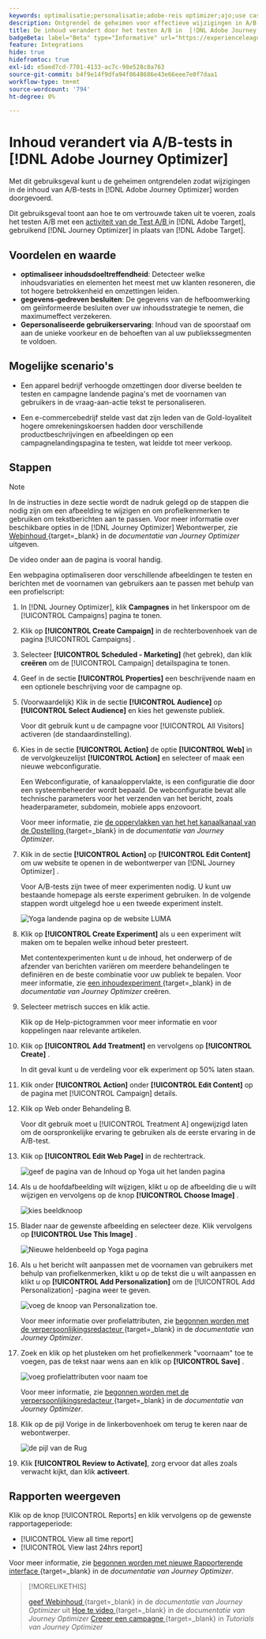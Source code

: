 ```yaml
---
keywords: optimalisatie;personalisatie;adobe-reis optimizer;ajo;use cases;scenario's;content change/ab test;profile, kenmerk;image wijzigen;image wisselen
description: Ontgrendel de geheimen voor effectieve wijzigingen in A/B-testinhoud in Adobe Journey Optimizer
title: De inhoud verandert door het testen A/B in  [!DNL Adobe Journey Optimizer]
badgeBeta: label="Beta" type="Informative" url="https://experienceleague.adobe.com/docs/target/using/introduction/intro.html#beta newtab=true" tooltip="Wat zijn de eigenschappen van Beta in  [!DNL Adobe Target]."
feature: Integrations
hide: true
hidefromtoc: true
exl-id: e5aed7cd-7701-4133-ac7c-98e528c8a763
source-git-commit: b4f9e14f9dfa94f8648686e43e66eee7e0f7daa1
workflow-type: tm+mt
source-wordcount: '794'
ht-degree: 0%

---
```


# Inhoud verandert via A/B-tests in [!DNL Adobe Journey Optimizer]

Met dit gebruiksgeval kunt u de geheimen ontgrendelen zodat wijzigingen in de inhoud van A/B-tests in [!DNL Adobe Journey Optimizer] worden doorgevoerd.

Dit gebruiksgeval toont aan hoe te om vertrouwde taken uit te voeren, zoals het testen A/B met een [ activiteit van de Test A/B ](/help/main/c-activities/t-test-ab/test-ab.md) in [!DNL Adobe Target], gebruikend [!DNL Journey Optimizer] in plaats van [!DNL Adobe Target].

## Voordelen en waarde

* **optimaliseer inhoudsdoeltreffendheid**: Detecteer welke inhoudsvariaties en elementen het meest met uw klanten resoneren, die tot hogere betrokkenheid en omzettingen leiden.
* **gegevens-gedreven besluiten**: De gegevens van de hefboomwerking om geïnformeerde besluiten over uw inhoudsstrategie te nemen, die maximumeffect verzekeren.
* **Gepersonaliseerde gebruikerservaring**: Inhoud van de spoorstaaf om aan de unieke voorkeur en de behoeften van al uw publiekssegmenten te voldoen.

## Mogelijke scenario&#39;s

* Een apparel bedrijf verhoogde omzettingen door diverse beelden te testen en campagne landende pagina&#39;s met de voornamen van gebruikers in de vraag-aan-actie tekst te personaliseren.

* Een e-commercebedrijf stelde vast dat zijn leden van de Gold-loyaliteit hogere omrekeningskoersen hadden door verschillende productbeschrijvingen en afbeeldingen op een campagnelandingspagina te testen, wat leidde tot meer verkoop.

## Stappen

>[!NOTE]
>
>In de instructies in deze sectie wordt de nadruk gelegd op de stappen die nodig zijn om een afbeelding te wijzigen en om profielkenmerken te gebruiken om tekstberichten aan te passen. Voor meer informatie over beschikbare opties in de [!DNL Journey Optimizer] Webontwerper, zie [ Webinhoud ](https://experienceleague.adobe.com/en/docs/journey-optimizer/using/web/author-web-pages/edit-web-content) {target=_blank} in de *documentatie van Journey Optimizer* uitgeven.
>
>De video onder aan de pagina is vooral handig.

Een webpagina optimaliseren door verschillende afbeeldingen te testen en berichten met de voornamen van gebruikers aan te passen met behulp van een profielscript:

1. In [!DNL Journey Optimizer], klik **Campagnes** in het linkerspoor om de [!UICONTROL Campaigns] pagina te tonen.

1. Klik op **[!UICONTROL Create Campaign]** in de rechterbovenhoek van de pagina [!UICONTROL Campaigns] .

1. Selecteer **[!UICONTROL Scheduled - Marketing]** (het gebrek), dan klik **creëren** om de [!UICONTROL Campaign] detailspagina te tonen.

1. Geef in de sectie **[!UICONTROL Properties]** een beschrijvende naam en een optionele beschrijving voor de campagne op.

1. (Voorwaardelijk) Klik in de sectie **[!UICONTROL Audience]** op **[!UICONTROL Select Audience]** en kies het gewenste publiek.

   Voor dit gebruik kunt u de campagne voor [!UICONTROL All Visitors] activeren (de standaardinstelling).

1. Kies in de sectie **[!UICONTROL Action]** de optie **[!UICONTROL Web]** in de vervolgkeuzelijst **[!UICONTROL Action]** en selecteer of maak een nieuwe webconfiguratie.

   Een Webconfiguratie, of kanaaloppervlakte, is een configuratie die door een systeembeheerder wordt bepaald. De webconfiguratie bevat alle technische parameters voor het verzenden van het bericht, zoals headerparameter, subdomein, mobiele apps enzovoort.

   Voor meer informatie, zie [ de oppervlakken van het het kanaalkanaal van de Opstelling ](https://experienceleague.adobe.com/en/docs/journey-optimizer/using/configuration/channel-surfaces#set-up-channel-surfaces) {target=_blank} in de *documentatie van Journey Optimizer*.

1. Klik in de sectie **[!UICONTROL Action]** op **[!UICONTROL Edit Content]** om uw website te openen in de webontwerper van [!DNL Journey Optimizer] .

   Voor A/B-tests zijn twee of meer experimenten nodig. U kunt uw bestaande homepage als eerste experiment gebruiken. In de volgende stappen wordt uitgelegd hoe u een tweede experiment instelt.

   ![ Yoga landende pagina op de website LUMA ](/help/main/c-integrating-target-with-mac/ajo/assets/luma-yoga-landing.png)

1. Klik op **[!UICONTROL Create Experiment]** als u een experiment wilt maken om te bepalen welke inhoud beter presteert.

   Met contentexperimenten kunt u de inhoud, het onderwerp of de afzender van berichten variëren om meerdere behandelingen te definiëren en de beste combinatie voor uw publiek te bepalen. Voor meer informatie, zie [ een inhoudexperiment ](https://experienceleague.adobe.com/en/docs/journey-optimizer/using/content-management/content-experiment/content-experiment) {target=_blank} in de *documentatie van Journey Optimizer* creëren.

1. Selecteer metrisch succes en klik actie.

   Klik op de Help-pictogrammen voor meer informatie en voor koppelingen naar relevante artikelen.

1. Klik op **[!UICONTROL Add Treatment]** en vervolgens op **[!UICONTROL Create]** .

   In dit geval kunt u de verdeling voor elk experiment op 50% laten staan.

1. Klik onder **[!UICONTROL Action]** onder **[!UICONTROL Edit Content]** op de pagina met [!UICONTROL Campaign] details.

1. Klik op Web onder Behandeling B.

   Voor dit gebruik moet u [!UICONTROL Treatment A] ongewijzigd laten om de oorspronkelijke ervaring te gebruiken als de eerste ervaring in de A/B-test.

1. Klik op **[!UICONTROL Edit Web Page]** in de rechtertrack.

   ![ geef de pagina van de Inhoud op Yoga uit het landen pagina ](/help/main/c-integrating-target-with-mac/ajo/assets/edit-yoga-page.png)

1. Als u de hoofdafbeelding wilt wijzigen, klikt u op de afbeelding die u wilt wijzigen en vervolgens op de knop **[!UICONTROL Choose Image]** .

   ![ kies beeldknoop ](/help/main/c-integrating-target-with-mac/ajo/assets/choose-image.png)

1. Blader naar de gewenste afbeelding en selecteer deze. Klik vervolgens op **[!UICONTROL Use This Image]** .

   ![ Nieuwe heldenbeeld op Yoga pagina ](/help/main/c-integrating-target-with-mac/ajo/assets/new-hero-image.png)

1. Als u het bericht wilt aanpassen met de voornamen van gebruikers met behulp van profielkenmerken, klikt u op de tekst die u wilt aanpassen en klikt u op **[!UICONTROL Add Personalization]** om de [!UICONTROL Add Personalization] -pagina weer te geven.

   ![ voeg de knoop van Personalization toe.](/help/main/c-integrating-target-with-mac/ajo/assets/add-personalization-button.png)

   Voor meer informatie over profielattributen, zie [ begonnen worden met de verpersoonlijkingsredacteur ](https://experienceleague.adobe.com/en/docs/journey-optimizer/using/content-management/personalization/expression-editor/personalization-build-expressions) {target=_blank} in de *documentatie van Journey Optimizer*.

1. Zoek en klik op het plusteken om het profielkenmerk &quot;voornaam&quot; toe te voegen, pas de tekst naar wens aan en klik op **[!UICONTROL Save]** .

   ![ voeg profielattributen voor naam ](/help/main/c-integrating-target-with-mac/ajo/assets/add-profile-attribute-for-name.png) toe

   Voor meer informatie, zie [ begonnen worden met de verpersoonlijkingsredacteur ](https://experienceleague.adobe.com/en/docs/journey-optimizer/using/content-management/personalization/expression-editor/personalization-build-expressions) {target=_blank} in de *documentatie van Journey Optimizer*.

1. Klik op de pijl Vorige in de linkerbovenhoek om terug te keren naar de webontwerper.

   ![ de pijl van de Rug ](/help/main/c-integrating-target-with-mac/ajo/assets/back-arrow.png)

1. Klik **[!UICONTROL Review to Activate]**, zorg ervoor dat alles zoals verwacht kijkt, dan klik **activeert**.

## Rapporten weergeven

Klik op de knop [!UICONTROL Reports] en klik vervolgens op de gewenste rapportageperiode:

* [!UICONTROL View all time report]
* [!UICONTROL View last 24hrs report]

Voor meer informatie, zie [ begonnen worden met nieuwe Rapporterende interface ](https://experienceleague.adobe.com/en/docs/journey-optimizer/using/channel-report/report-gs-cja) {target=_blank} in de *documentatie van Journey Optimizer*.

>[!MORELIKETHIS]
>
>[ geef Webinhoud ](https://experienceleague.adobe.com/en/docs/journey-optimizer/using/web/author-web-pages/edit-web-content) {target=_blank} in de *documentatie van Journey Optimizer* uit
>[Hoe te video ](https://experienceleague.adobe.com/en/docs/journey-optimizer/using/web/author-web-pages/edit-web-content#video) {target=_blank} in de *documentatie van Journey Optimizer*
>[Creeer een campagne ](https://experienceleague.adobe.com/en/docs/journey-optimizer-learn/tutorials/create-campaigns/create-a-campaign) {target=_blank} in *Tutorials van Journey Optimizer*
